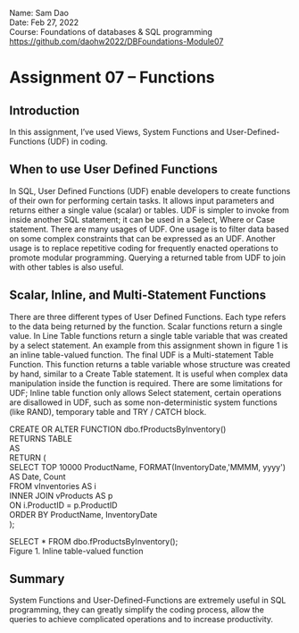 Name: Sam Dao \
Date: Feb 27, 2022 \
Course: Foundations of databases & SQL programming \
https://github.com/daohw2022/DBFoundations-Module07

# Assignment 07 – Functions

## Introduction
In this assignment, I’ve used Views, System Functions and User-Defined-Functions (UDF) in coding.

## When to use User Defined Functions
In SQL, User Defined Functions (UDF) enable developers to create functions of their own for performing certain tasks. It allows input parameters and returns either a single value (scalar) or tables.  UDF is simpler to invoke from inside another SQL statement; it can be used in a Select, Where or Case statement.  There are many usages of UDF. One usage is to filter data based on some complex constraints that can be expressed as an UDF. Another usage is to replace repetitive coding for frequently enacted operations to promote modular programming.  Querying a returned table from UDF to join with other tables is also useful.

## Scalar, Inline, and Multi-Statement Functions
There are three different types of User Defined Functions. Each type refers to the data being returned by the function. Scalar functions return a single value. In Line Table functions return a single table variable that was created by a select statement. An example from this assignment shown in figure 1 is an inline table-valued function. The final UDF is a Multi-statement Table Function. This function returns a table variable whose structure was created by hand, similar to a Create Table statement. It is useful when complex data manipulation inside the function is required. There are some limitations for UDF; Inline table function only allows Select statement, certain operations are disallowed in UDF, such as some non-deterministic system functions (like RAND), temporary table and TRY / CATCH block.

CREATE OR ALTER FUNCTION dbo.fProductsByInventory() \
RETURNS TABLE \
AS \
RETURN ( \
  SELECT TOP 10000 ProductName, FORMAT(InventoryDate,'MMMM, yyyy') AS Date, Count \
  FROM vInventories AS i \
    INNER JOIN vProducts AS p \
    ON i.ProductID = p.ProductID \
  ORDER BY ProductName, InventoryDate \
);

SELECT * FROM dbo.fProductsByInventory(); \
Figure 1. Inline table-valued function

## Summary
System Functions and User-Defined-Functions are extremely useful in SQL programming, they can greatly simplify the coding process, allow the queries to achieve complicated operations and to increase productivity.
